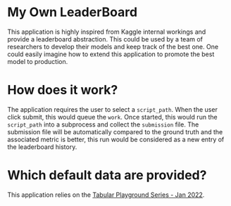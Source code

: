 # My Own LeaderBoard

This application is highly inspired from Kaggle internal workings and provide a leaderboard abstraction.
This could be used by a team of researchers to develop their models and keep track of the best one.
One could easily imagine how to extend this application to promote the best model to production.

# How does it work?

The application requires the user to select a `script_path`. When the user click submit,
this would queue the `work`. Once started, this would run the `script_path` into a subprocess and collect the `submission` file.
The submission file will be automatically compared to the ground truth and the associated metric is better, this run would be considered as a new entry of the leaderboard history.

# Which default data are provided?

This application relies on the [Tabular Playground Series - Jan 2022](https://www.kaggle.com/c/tabular-playground-series-jan-2022/data).
